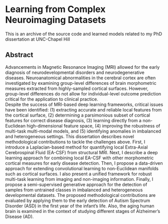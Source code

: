 # Learning from Complex Neuroimaging Datasets

This is an archive of the source code and learned models related to my PhD dissertation at UNC-Chapel Hill 

## Abstract

  Advancements in Magnetic Resonance Imaging (MRI) allowed for the early diagnosis of neurodevelopmental disorders and neurodegenerative diseases. Neuroanatomical abnormalities in the cerebral cortex are often investigated by examining group-level differences of brain morphometric measures extracted from highly-sampled cortical surfaces. However, group-level differences do not allow for individual-level outcome prediction critical for the application to clinical practice.  
  Despite the success of MRI-based deep learning frameworks, critical issues have been identified: (1) extracting accurate and reliable local features from the cortical surface, (2) determining a parsimonious subset of cortical features for correct disease diagnosis, (3) learning directly from a non-Euclidean high-dimensional feature space, (4) improving the robustness of multi-task multi-modal models, and (5) identifying anomalies in imbalanced and heterogeneous settings.
  This dissertation describes novel methodological contributions to tackle the challenges above. First, I introduce a Laplacian-based method for quantifying local Extra-Axial Cerebrospinal Fluid (EA-CSF) from structural MRI. Next, I describe a deep learning approach for combining local EA-CSF with other morphometric cortical measures for early disease detection. Then, I propose a data-driven approach for extending convolutional learning to non-Euclidean manifolds such as cortical surfaces. I also present a unified framework for robust multi-task learning from imaging and non-imaging information. Finally, I propose a semi-supervised generative approach for the detection of samples from untrained classes in imbalanced and heterogeneous developmental datasets.
  The proposed methodological contributions are evaluated by applying them to the early detection of Autism Spectrum Disorder (ASD) in the first year of the infant’s life. Also, the aging human brain is examined in the context of studying different stages of Alzheimer’s Disease (AD).

